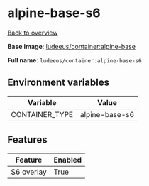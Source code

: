 # alpine-base-s6

[Back to overview](../index.md)

**Base image**: [ludeeus/container:alpine-base](./alpine-base)

**Full name**: `ludeeus/container:alpine-base-s6`

## Environment variables

Variable | Value 
-- | --
CONTAINER_TYPE | alpine-base-s6

## Features

Feature | Enabled 
-- | --
S6 overlay | True
